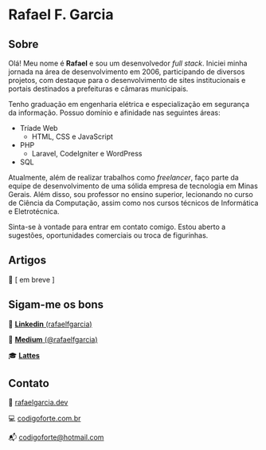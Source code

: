 # Rafael F. Garcia

## Sobre

Olá! Meu nome é **Rafael** e sou um desenvolvedor _full stack_. Iniciei minha jornada na área de desenvolvimento em 2006, participando de diversos projetos, com destaque para o desenvolvimento de sites institucionais e portais destinados a prefeituras e câmaras municipais.

Tenho graduação em engenharia elétrica e especialização em segurança da informação. Possuo domínio e afinidade nas seguintes áreas:

-   Tríade Web
    -   HTML, CSS e JavaScript
-   PHP
    -   Laravel, CodeIgniter e WordPress
-   SQL

Atualmente, além de realizar trabalhos como _freelancer_, faço parte da equipe de desenvolvimento de uma sólida empresa de tecnologia em Minas Gerais. Além disso, sou professor no ensino superior, lecionando no curso de Ciência da Computação, assim como nos cursos técnicos de Informática e Eletrotécnica.

Sinta-se à vontade para entrar em contato comigo. Estou aberto a sugestões, oportunidades comerciais ou troca de figurinhas.

## Artigos

👀 [ em breve ]

## Sigam-me os bons

💼 [**Linkedin** (rafaelfgarcia)](https://linkedin.com/in/rafaelfgarcia)

📝 [**Medium** (@rafaelfgarcia)](https://medium.com/@rafaelfgarcia)

🎓 [**Lattes**](http://lattes.cnpq.br/4056670559510809)

## Contato

🔗 [rafaelgarcia.dev](https://rafaelgarcia.dev)

💻 [codigoforte.com.br](https://codigoforte.com.br)

📬 codigoforte@hotmail.com
